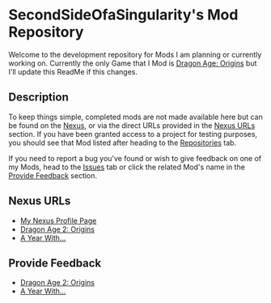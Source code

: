 # SecondSideOfaSingularity's Mod Repository
Welcome to the development repository for Mods I am planning or currently working on. Currently the only Game that I Mod is [Dragon Age: Origins](https://dragonage.fandom.com/wiki/Dragon_Age:_Origins) but I'll update this ReadMe if this changes.

## Description
To keep things simple, completed mods are not made available here but can be found on the [Nexus](https://www.nexusmods.com/), or via the direct URLs provided in the [Nexus URLs](#nexus-urls) section. If you have been granted access to a project for testing purposes, you should see that Mod listed after heading to the [Repositories](/) tab.

If you need to report a bug you've found or wish to give feedback on one of my Mods, head to the [Issues](/) tab or click the related Mod's name in the [Provide Feedback](#provide-feedback) section. 

## Nexus URLs
- [My Nexus Profile Page](https://www.nexusmods.com/users/114285913)
- [Dragon Age 2: Origins](https://www.nexusmods.com/dragonage/mods/5709)
- [A Year With...](https://www.nexusmods.com/dragonage/mods/5666)

## Provide Feedback
- [Dragon Age 2: Origins]()
- [A Year With...]()
